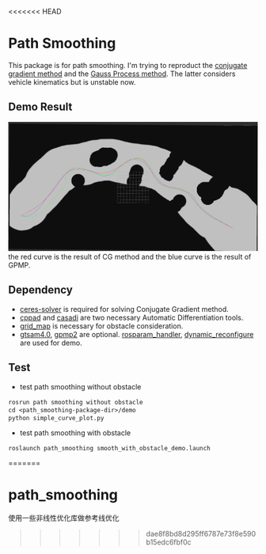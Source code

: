 <<<<<<< HEAD
# Path Smoothing
This package is for path smoothing. I'm trying to reproduct the [conjugate gradient method](http://xueshu.baidu.com/usercenter/paper/show?paperid=b5778bb39c6db872ad2e507f3a14b23f&site=xueshu_se) and the [Gauss Process method](https://github.com/gtrll/gpmp2). The latter considers vehicle kinematics but is unstable now.

## Demo Result
![smooth_with_obstacle](./demo/smooth_with_obstacle.png)
the red curve is the result of CG method and the blue curve is the result of GPMP.

## Dependency
* [ceres-solver](https://github.com/ceres-solver/ceres-solver) is required for solving Conjugate Gradient method.
* [cppad](https://coin-or.github.io/CppAD/doc/cppad.htm) and [casadi](https://github.com/casadi/casadi) are two necessary Automatic  Differentiation tools.
* [grid_map](https://github.com/ANYbotics/grid_map) is necessary for obstacle consideration.
* [gtsam4.0](https://bitbucket.org/gtborg/gtsam), [gpmp2](https://github.com/gtrll/gpmp2) are optional.
[rosparam_handler](https://github.com/cbandera/rosparam_handler), [dynamic_reconfigure](http://wiki.ros.org/dynamic_reconfigure) are used for demo.

## Test
* test path smoothing without obstacle
````
rosrun path smoothing without obstacle
cd <path_smoothing-package-dir>/demo
python simple_curve_plot.py
````
* test path smoothing with obstacle
````
roslaunch path_smoothing smooth_with_obstacle_demo.launch
````

=======
# path_smoothing
使用一些非线性优化库做参考线优化
>>>>>>> dae8f8bd8d295ff6787e73f8e590b15edc6fbf0c
